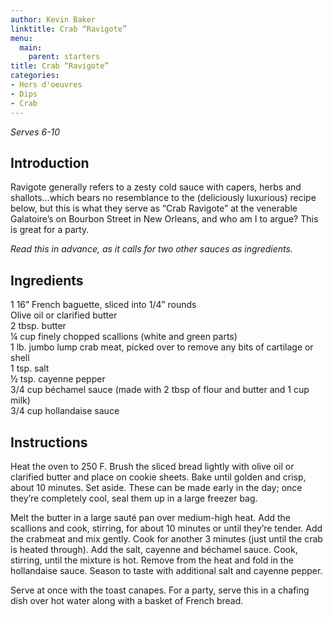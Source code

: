 ```yaml
---
author: Kevin Baker
linktitle: Crab “Ravigote”
menu:
  main:
    parent: starters
title: Crab “Ravigote”
categories:
- Hors d'oeuvres 
- Dips
- Crab
---
```

*Serves 6-10*

## Introduction

Ravigote generally refers to a zesty cold sauce with capers, herbs and shallots…which bears no resemblance to the (deliciously luxurious) recipe below, but this is what they serve as “Crab Ravigote” at the venerable Galatoire’s on Bourbon Street in New Orleans, and who am I to argue? This is great for a party.

*Read this in advance, as it calls for two other sauces as ingredients.*

## Ingredients

<div class="ingredient-list">

1 16” French baguette, sliced into 1/4” rounds  
Olive oil or clarified butter  
2 tbsp. butter  
¼ cup finely chopped scallions (white and green parts)  
1 lb. jumbo lump crab meat, picked over to remove any bits of cartilage or shell  
1 tsp. salt  
½ tsp. cayenne pepper  
3/4 cup béchamel sauce (made with 2 tbsp of flour and butter and 1 cup milk)  
3/4 cup hollandaise sauce    

</div>

## Instructions

Heat the oven to 250 F. Brush the sliced bread lightly with olive oil or clarified butter and place on cookie sheets.  Bake until golden and crisp, about 10 minutes.  Set aside. These can be made early in the day; once they’re completely cool, seal them up in a large freezer bag.

Melt the butter in a large sauté pan over medium-high heat. Add the scallions and cook, stirring, for about 10 minutes or until they’re tender.  Add the crabmeat and mix gently. Cook for another 3 minutes (just until the crab is heated through). Add the salt, cayenne and béchamel sauce. Cook, stirring, until the mixture is hot. Remove from the heat and fold in the hollandaise sauce. Season to taste with additional salt and cayenne pepper.

Serve at once with the toast canapes. For a party, serve this in a chafing dish over hot water along with a basket of French bread.
